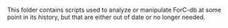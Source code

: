 This folder contains scripts used to analyze or manipulate ForC-db at some point in its history, but that are either out of date or no longer needed. 
